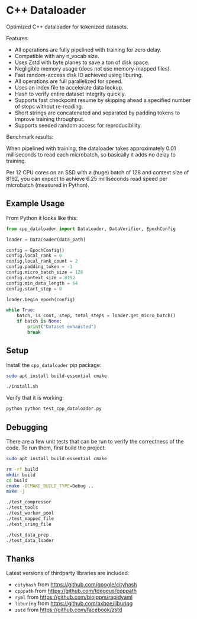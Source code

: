 # C++ Dataloader

Optimized C++ dataloader for tokenized datasets.

Features:
* All operations are fully pipelined with training for zero delay.
* Compatible with any n_vocab size.
* Uses Zstd with byte planes to save a ton of disk space.
* Negligible memory usage (does not use memory-mapped files).
* Fast random-access disk IO achieved using liburing.
* All operations are full parallelized for speed.
* Uses an index file to accelerate data lookup.
* Hash to verify entire dataset integrity quickly.
* Supports fast checkpoint resume by skipping ahead a specified number of steps without re-reading.
* Short strings are concatenated and separated by padding tokens to improve training throughput.
* Supports seeded random access for reproducibility.

Benchmark results:

When pipelined with training, the dataloader takes approximately 0.01 milliseconds to read each microbatch, so basically it adds no delay to training.

Per 12 CPU cores on an SSD with a (huge) batch of 128 and context size of 8192, you can expect to achieve 6.25 milliseconds read speed per microbatch (measured in Python).


## Example Usage

From Python it looks like this:

```python
from cpp_dataloader import DataLoader, DataVerifier, EpochConfig

loader = DataLoader(data_path)

config = EpochConfig()
config.local_rank = 0
config.local_rank_count = 2
config.padding_token = -1
config.micro_batch_size = 128
config.context_size = 8192
config.min_data_length = 64
config.start_step = 0

loader.begin_epoch(config)

while True:
    batch, is_cont, step, total_steps = loader.get_micro_batch()
    if batch is None:
        print("Dataset exhausted")
        break
```

## Setup

Install the `cpp_dataloader` pip package:

```bash
sudo apt install build-essential cmake

./install.sh
```

Verify that it is working:

```bash
python python test_cpp_dataloader.py
```


## Debugging

There are a few unit tests that can be run to verify the correctness of the code.  To run them, first build the project:

```bash
sudo apt install build-essential cmake

rm -rf build
mkdir build
cd build
cmake -DCMAKE_BUILD_TYPE=Debug ..
make -j

./test_compressor
./test_tools
./test_worker_pool
./test_mapped_file
./test_uring_file

./test_data_prep
./test_data_loader
```


## Thanks

Latest versions of thirdparty libraries are included:

* `cityhash` from https://github.com/google/cityhash
* `cpppath` from https://github.com/tdegeus/cpppath
* `ryml` from https://github.com/biojppm/rapidyaml
* `liburing` from https://github.com/axboe/liburing
* `zstd` from https://github.com/facebook/zstd
